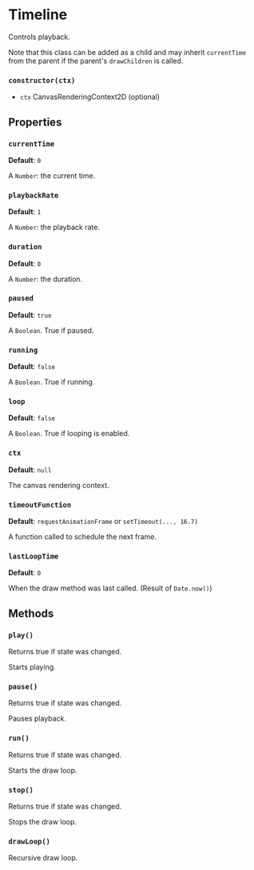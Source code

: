 # Timeline
Controls playback.

Note that this class can be added as a child and may inherit `currentTime` from the parent if the parent's `drawChildren` is called.

### `constructor(ctx)`
- `ctx` CanvasRenderingContext2D (optional)

## Properties
### `currentTime`
**Default**: `0`

A `Number`: the current time.

### `playbackRate`
**Default**: `1`

A `Number`: the playback rate.

### `duration`
**Default**: `0`

A `Number`: the duration.

### `paused`
**Default**: `true`

A `Boolean`. True if paused.

### `running`
**Default**: `false`

A `Boolean`. True if running.

### `loop`
**Default**: `false`

A `Boolean`. True if looping is enabled.

### `ctx`
**Default**: `null`

The canvas rendering context.

### `timeoutFunction`
**Default**: `requestAnimationFrame` or `setTimeout(..., 16.7)`

A function called to schedule the next frame.

### `lastLoopTime`
**Default**: `0`

When the draw method was last called. (Result of `Date.now()`)

## Methods
### `play()`
Returns true if state was changed.

Starts playing.

### `pause()`
Returns true if state was changed.

Pauses playback.

### `run()`
Returns true if state was changed.

Starts the draw loop.

### `stop()`
Returns true if state was changed.

Stops the draw loop.

### `drawLoop()`
Recursive draw loop.
